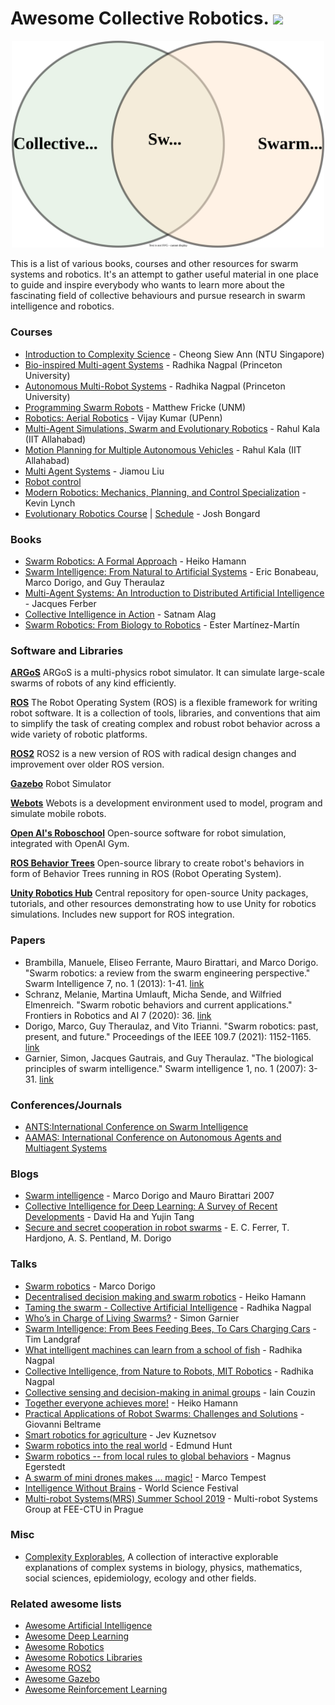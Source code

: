 
Awesome Collective Robotics. [![](https://cdn.rawgit.com/sindresorhus/awesome/d7305f38d29fed78fa85652e3a63e154dd8e8829/media/badge.svg)](https://github.com/sindresorhus/awesome)
================


<p align="center">
    <img width="500" src="sr1.svg" alt="Swarm Robotics = Collective Robotics $\cap$ Swarm Intelligence">
</p>


This is a list of various books, courses and other resources for swarm systems and robotics. It's an attempt to gather useful material in one place to guide and inspire everybody who wants to learn more about the fascinating field of collective behaviours and pursue research in swarm intelligence and robotics. 


### Courses ###

* [Introduction to Complexity Science](https://in.coursera.org/learn/complexity) - Cheong Siew Ann
  (NTU Singapore)
* [Bio-inspired Multi-agent Systems](https://canvas.harvard.edu/courses/29752) - Radhika Nagpal (Princeton University)
* [Autonomous Multi-Robot Systems](https://canvas.harvard.edu/courses/37276) - Radhika Nagpal (Princeton University)
* [Programming Swarm Robots](http://fricke.co.uk/Teaching/CS591_Swarm_Robotics_2017fall/syllabus.pdf) -  Matthew Fricke (UNM)
* [Robotics: Aerial Robotics](https://www.coursera.org/learn/robotics-flight) - Vijay Kumar (UPenn)
* [Multi-Agent Simulations, Swarm and Evolutionary Robotics](https://youtube.com/playlist?list=PL_gtKJvFTv6h2vgbgIuPHAJRIOYkhH6Ca) - Rahul Kala (IIT Allahabad)
* [Motion Planning for Multiple Autonomous Vehicles](https://youtube.com/playlist?list=PL_gtKJvFTv6iLJa6LIDx-IfTXg9dizDfZ) - Rahul Kala (IIT Allahabad)
* [Multi Agent Systems](https://youtube.com/playlist?list=PL6RDsRnhhwyfDNW1wn3a4qcNPddrmJ1o_) - Jiamou Liu
* [Robot control](https://youtube.com/playlist?list=PLp8ijpvp8iCvFDYdcXqqYU5Ibl_aOqwjr) 
* [Modern Robotics: Mechanics, Planning, and Control Specialization](https://in.coursera.org/specializations/modernrobotics) - Kevin Lynch
* [Evolutionary Robotics Course](https://youtube.com/playlist?list=PLAuiGdPEdw0inlKisMbjDypCbvcb_GBN9) | [Schedule](https://docs.google.com/spreadsheets/d/1uaBpkv0fpSPGmgA8tbHBgRCI-cL2Qyx6gwnhzBJYJUE/edit#gid=0)  - Josh Bongard

### Books ###

* [Swarm Robotics: A Formal Approach](https://link.springer.com/book/10.1007/978-3-319-74528-2) - Heiko Hamann
* [Swarm Intelligence: From Natural to Artificial Systems](https://www.amazon.in/Swarm-Intelligence-Artificial-Institute-Complexity/dp/0195131592) - Eric Bonabeau, Marco Dorigo, and Guy Theraulaz
* [Multi-Agent Systems: An Introduction to Distributed Artificial Intelligence](https://www.amazon.com/Multi-Agent-Systems-Introduction-Distributed-Intelligence/dp/0201360489) - Jacques Ferber
* [Collective Intelligence in Action](https://www.manning.com/books/collective-intelligence-in-action) - Satnam Alag
* [Swarm Robotics: From Biology to Robotics](https://www.intechopen.com/books/3641) - Ester Martínez-Martín

### Software and Libraries ###

[**ARGoS**](https://www.argos-sim.info/index.php)
ARGoS is a multi-physics robot simulator. It can simulate large-scale swarms of robots of any kind efficiently.

[**ROS**](http://www.ros.org/)
The Robot Operating System (ROS) is a flexible framework for writing robot software. It is a collection of tools, libraries, and conventions that aim to simplify the task of creating complex and robust robot behavior across a wide variety of robotic platforms.

[**ROS2**](https://index.ros.org/doc/ros2/)
ROS2 is a new version of ROS with radical design changes and improvement over older ROS version.

[**Gazebo**](http://gazebosim.org/)
Robot Simulator

[**Webots**](https://www.cyberbotics.com/overview)
Webots is a development environment used to model, program and simulate mobile robots.

[**Open AI's Roboschool**](https://github.com/openai/roboschool)
Open-source software for robot simulation, integrated with OpenAI Gym.

[**ROS Behavior Trees**](https://github.com/miccol/ROS-Behavior-Tree)
Open-source library to create robot's behaviors in form of Behavior Trees running in ROS (Robot Operating System).

[**Unity Robotics Hub**](https://github.com/Unity-Technologies/Unity-Robotics-Hub)
Central repository for open-source Unity packages, tutorials, and other resources demonstrating how to use Unity for robotics simulations. Includes new support for ROS integration.


### Papers ###

* Brambilla, Manuele, Eliseo Ferrante, Mauro Birattari, and Marco Dorigo. "Swarm robotics: a review from the swarm engineering perspective." Swarm Intelligence 7, no. 1 (2013): 1-41. [link](https://link.springer.com/article/10.1007/s11721-012-0075-2)
* Schranz, Melanie, Martina Umlauft, Micha Sende, and Wilfried Elmenreich. "Swarm robotic behaviors and current applications." Frontiers in Robotics and AI 7 (2020): 36. [link](https://www.frontiersin.org/articles/10.3389/frobt.2020.00036/full) 
* Dorigo, Marco, Guy Theraulaz, and Vito Trianni. "Swarm robotics: past, present, and future." Proceedings of the IEEE 109.7 (2021): 1152-1165. [link](https://www.researchgate.net/publication/352762371_Swarm_Robotics_Past_Present_and_Future)
* Garnier, Simon, Jacques Gautrais, and Guy Theraulaz. "The biological principles of swarm intelligence." Swarm intelligence 1, no. 1 (2007): 3-31. [link](https://link.springer.com/article/10.1007/s11721-007-0004-y)

### Conferences/Journals ###

* [ANTS:International Conference on Swarm Intelligence](https://link.springer.com/conference/swarm)
* [AAMAS: International Conference on Autonomous Agents and Multiagent Systems](https://aamas2023.soton.ac.uk/)


### Blogs ###

* [Swarm intelligence](http://www.scholarpedia.org/Swarm_intelligence) - Marco Dorigo and Mauro Birattari 2007
* [Collective Intelligence for Deep Learning: A Survey of Recent Developments](https://blog.otoro.net/2022/10/01/collectiveintelligence/?s=08) - David Ha and Yujin Tang
* [Secure and secret cooperation in robot swarms](https://www.media.mit.edu/publications/secure-and-secret-cooperation-in-robot-swarms/) - E. C. Ferrer, T. Hardjono, A. S. Pentland, M. Dorigo

### Talks ###

* [Swarm robotics](https://youtu.be/MbmbNiDZ1zE) - Marco Dorigo 
* [Decentralised decision making and swarm robotics](https://youtu.be/RQpC1Zgu6B8) - Heiko Hamann
* [Taming the swarm - Collective Artificial Intelligence](https://youtu.be/LHgVR0lzFJc) - Radhika Nagpal
* [Who’s in Charge of Living Swarms?](https://youtu.be/ewMDssOQkiY) - Simon Garnier 
* [Swarm Intelligence: From Bees Feeding Bees, To Cars Charging Cars](https://youtu.be/nM13CEOyajo) - Tim Landgraf 
* [What intelligent machines can learn from a school of fish](https://youtu.be/0bRocfcPhHU) - Radhika Nagpal
* [Collective Intelligence, from Nature to Robots, MIT Robotics](https://youtu.be/8_UBE9rUv2w) - Radhika Nagpal
* [Collective sensing and decision-making in animal groups](https://youtu.be/lWHYFoFRY34) - Iain Couzin
* [Together everyone achieves more!](https://youtu.be/stcgRnq6HZQ) - Heiko Hamann
* [Practical Applications of Robot Swarms: Challenges and Solutions](https://youtu.be/B_geMRf-xH0) - Giovanni Beltrame
* [Smart robotics for agriculture](https://youtu.be/6TGFWrM4byk) -  Jev Kuznetsov 
* [Swarm robotics into the real world](https://youtu.be/7nAzbZDn0RA) -  Edmund Hunt
* [Swarm robotics -- from local rules to global behaviors](https://youtu.be/ULKyXnQ9xWA) - Magnus Egerstedt 
* [A swarm of mini drones makes ... magic!](https://youtu.be/u2bQSKvZ2qI) - Marco Tempest
* [Intelligence Without Brains](https://youtu.be/RpwW9Lw2Ku4) - World Science Festival
* [Multi-robot Systems(MRS) Summer School 2019](https://youtube.com/playlist?list=PLPjuFI-_2rxxCr3AD7HBcFbCG6nvL56Rg) - Multi-robot Systems Group at FEE-CTU in Prague


### Misc ###

* [Complexity Explorables](https://www.complexity-explorables.org/), A collection of interactive explorable explanations of complex systems in biology, physics, mathematics, social sciences, epidemiology, ecology and other fields.



### Related awesome lists ###

* [Awesome Artificial Intelligence](https://github.com/owainlewis/awesome-artificial-intelligence)
* [Awesome Deep Learning](https://github.com/ChristosChristofidis/awesome-deep-learning)
* [Awesome Robotics](https://github.com/ahundt/awesome-robotics)
* [Awesome Robotics Libraries](https://github.com/jslee02/awesome-robotics-libraries)
* [Awesome ROS2](https://github.com/fkromer/awesome-ros2)
* [Awesome Gazebo](https://github.com/fkromer/awesome-gazebo)
* [Awesome Reinforcement Learning](https://github.com/aikorea/awesome-rl/)

